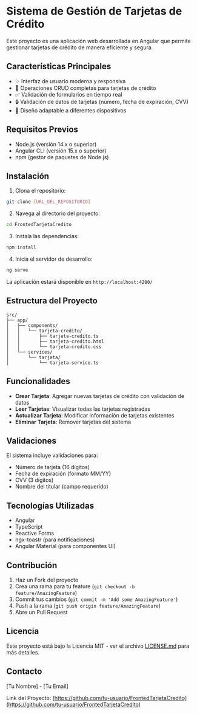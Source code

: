 # Sistema de Gestión de Tarjetas de Crédito

Este proyecto es una aplicación web desarrollada en Angular que permite gestionar tarjetas de crédito de manera eficiente y segura.

## Características Principales

- ✨ Interfaz de usuario moderna y responsiva
- 🔄 Operaciones CRUD completas para tarjetas de crédito
- ✅ Validación de formularios en tiempo real
- 🔒 Validación de datos de tarjetas (número, fecha de expiración, CVV)
- 📱 Diseño adaptable a diferentes dispositivos

## Requisitos Previos

- Node.js (versión 14.x o superior)
- Angular CLI (versión 15.x o superior)
- npm (gestor de paquetes de Node.js)

## Instalación

1. Clona el repositorio:

```bash
git clone [URL_DEL_REPOSITORIO]
```

2. Navega al directorio del proyecto:

```bash
cd FrontedTarjetaCredito
```

3. Instala las dependencias:

```bash
npm install
```

4. Inicia el servidor de desarrollo:

```bash
ng serve
```

La aplicación estará disponible en `http://localhost:4200/`

## Estructura del Proyecto

```
src/
├── app/
│   ├── components/
│   │   └── tarjeta-credito/
│   │       ├── tarjeta-credito.ts
│   │       ├── tarjeta-credito.html
│   │       └── tarjeta-credito.css
│   └── services/
│       └── tarjeta/
│           └── tarjeta-service.ts
```

## Funcionalidades

- **Crear Tarjeta**: Agregar nuevas tarjetas de crédito con validación de datos
- **Leer Tarjetas**: Visualizar todas las tarjetas registradas
- **Actualizar Tarjeta**: Modificar información de tarjetas existentes
- **Eliminar Tarjeta**: Remover tarjetas del sistema

## Validaciones

El sistema incluye validaciones para:

- Número de tarjeta (16 dígitos)
- Fecha de expiración (formato MM/YY)
- CVV (3 dígitos)
- Nombre del titular (campo requerido)

## Tecnologías Utilizadas

- Angular
- TypeScript
- Reactive Forms
- ngx-toastr (para notificaciones)
- Angular Material (para componentes UI)

## Contribución

1. Haz un Fork del proyecto
2. Crea una rama para tu feature (`git checkout -b feature/AmazingFeature`)
3. Commit tus cambios (`git commit -m 'Add some AmazingFeature'`)
4. Push a la rama (`git push origin feature/AmazingFeature`)
5. Abre un Pull Request

## Licencia

Este proyecto está bajo la Licencia MIT - ver el archivo [LICENSE.md](LICENSE.md) para más detalles.

## Contacto

[Tu Nombre] - [Tu Email]

Link del Proyecto: [https://github.com/tu-usuario/FrontedTarjetaCredito](https://github.com/tu-usuario/FrontedTarjetaCredito)

